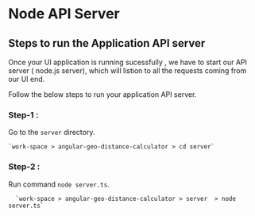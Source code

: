 # Node API Server


## Steps to run the Application API server

Once your UI application is running sucessfully , we have to start our API server ( node.js server), which will listion to all the requests coming from our UI end.

Follow the below steps to run your application API server.

### Step-1 : 
Go to the `server` directory.

    `work-space > angular-geo-distance-calculator > cd server`

### Step-2 : 
Run command `node server.ts`.
  
      `work-space > angular-geo-distance-calculator > server  > node server.ts`
